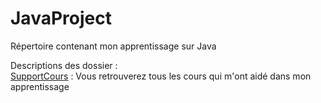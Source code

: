 # JavaProject
Répertoire contenant mon apprentissage sur Java  
  
Descriptions des dossier :  
[SupportCours](https://github.com/Marolbiere/JavaProject/tree/main/SupportCours/Cours%204) : Vous retrouverez tous les cours qui m'ont aidé dans mon apprentissage
